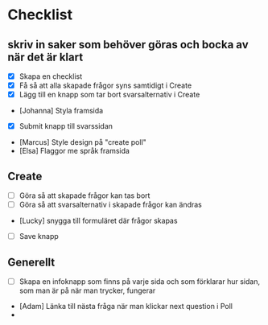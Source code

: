# Checklist

## skriv in saker som behöver göras och bocka av när det är klart

- [x] Skapa en checklist
- [x] Få så att alla skapade frågor syns samtidigt i Create
- [x] Lägg till en knapp som tar bort svarsalternativ i Create
- [Johanna] Styla framsida
- [x] Submit knapp till svarssidan
- [Marcus] Style design på "create poll"
- [Elsa] Flaggor me språk framsida


## Create
- [ ] Göra så att skapade frågor kan tas bort
- [ ] Göra så att svarsalternativ i skapade frågor kan ändras
- [Lucky] snygga till formuläret där frågor skapas
- [ ] Save knapp


## Generellt
- [ ] Skapa en infoknapp som finns på varje sida och som förklarar hur sidan, som man är på när man trycker, fungerar
- [Adam] Länka till nästa fråga när man klickar next question i Poll
-
